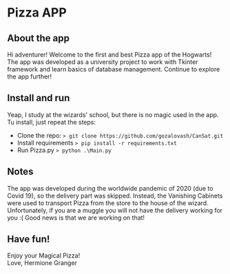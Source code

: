 # Pizza APP  
## About the app  
Hi adventurer! Welcome to the first and best Pizza app of the Hogwarts! The app was developed as a university project to work with Tkinter framework and learn basics of database management. Continue to explore the app further!  
## Install and run  
Yeap, I study at the wizards' school, but there is no magic used in the app. Tu install, just repeat the steps:  
 - Clone the repo:
`> git clone https://github.com/gozalovash/CanSat.git`
 - Install requirements
`> pip install -r requirements.txt`
 - Run Pizza.py
`> python .\Main.py`
## Notes  
The app was developed during the worldwide pandemic of 2020 (due to Covid 19), so the delivery part was skipped. Instead, the Vanishing Cabinets were used to transport Pizza from the store to the house of the wizard. Unfortunately, if you are a muggle you will not have the delivery working for you :( Good news is that we are working on that!  
## Have fun!  
Enjoy your Magical Pizza!  
Love, Hermione Granger